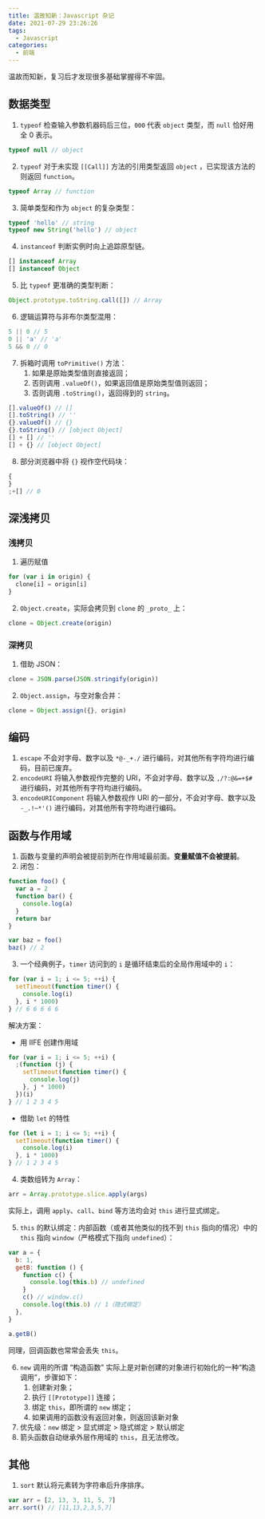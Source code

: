 ```yaml
---
title: 温故知新：Javascript 杂记
date: 2021-07-29 23:26:26
tags:
  - Javascript
categories:
  - 前端
---
```


温故而知新，复习后才发现很多基础掌握得不牢固。

<!--more-->

## 数据类型

1. `typeof` 检查输入参数机器码后三位，`000` 代表 `object` 类型，而 `null` 恰好用全 0 表示。

```js
typeof null // object
```

2. `typeof` 对于未实现 `[[Call]]` 方法的引用类型返回 `object` ，已实现该方法的则返回 `function`。

```js
typeof Array // function
```

3. 简单类型和作为 `object` 的复杂类型：

```js
typeof 'hello' // string
typeof new String('hello') // object
```

4. `instanceof` 判断实例时向上追踪原型链。

```js
[] instanceof Array
[] instanceof Object
```

5. 比 `typeof` 更准确的类型判断：

```js
Object.prototype.toString.call([]) // Array
```

6. 逻辑运算符与非布尔类型混用：

```js
5 || 0 // 5
0 || 'a' // 'a'
5 && 0 // 0
```

7. 拆箱时调用 `toPrimitive()` 方法：
   1. 如果是原始类型值则直接返回；
   2. 否则调用 `.valueOf()`，如果返回值是原始类型值则返回；
   3. 否则调用 `.toString()`，返回得到的 `string`。

```js
[].valueOf() // []
[].toString() // ''
{}.valueOf() // {}
{}.toString() // [object Object]
[] + [] // ''
[] + {} // [object Object]
```

8. 部分浏览器中将 `{}` 视作空代码块：

```js
{
}
;+[] // 0
```

## 深浅拷贝

### 浅拷贝

1. 遍历赋值

```js
for (var i in origin) {
  clone[i] = origin[i]
}
```

2. `Object.create`，实际会拷贝到 `clone` 的 `_proto_` 上：

```js
clone = Object.create(origin)
```

### 深拷贝

1. 借助 JSON：

```js
clone = JSON.parse(JSON.stringify(origin))
```

2. `Object.assign`，与空对象合并：

```js
clone = Object.assign({}, origin)
```

## 编码

1. `escape` 不会对字母、数字以及 `*@-_+./` 进行编码，对其他所有字符均进行编码，目前已废弃。
2. `encodeURI` 将输入参数视作完整的 URI，不会对字母、数字以及 `,/?:@&=+$#` 进行编码，对其他所有字符均进行编码。
3. `encodeURIComponent` 将输入参数视作 URI 的一部分，不会对字母、数字以及 `-_.!~*'()` 进行编码，对其他所有字符均进行编码。

## 函数与作用域

1. 函数与变量的声明会被提前到所在作用域最前面。**变量赋值不会被提前**。
2. 闭包：

```js
function foo() {
  var a = 2
  function bar() {
    console.log(a)
  }
  return bar
}

var baz = foo()
baz() // 2
```

3. 一个经典例子，`timer` 访问到的 `i` 是循环结束后的全局作用域中的 `i`：

```js
for (var i = 1; i <= 5; ++i) {
  setTimeout(function timer() {
    console.log(i)
  }, i * 1000)
} // 6 6 6 6 6
```

解决方案：

- 用 IIFE 创建作用域

```js
for (var i = 1; i <= 5; ++i) {
  ;(function (j) {
    setTimeout(function timer() {
      console.log(j)
    }, j * 1000)
  })(i)
} // 1 2 3 4 5
```

- 借助 `let` 的特性

```js
for (let i = 1; i <= 5; ++i) {
  setTimeout(function timer() {
    console.log(i)
  }, i * 1000)
} // 1 2 3 4 5
```

4. 类数组转为 `Array`：

```js
arr = Array.prototype.slice.apply(args)
```

实际上，调用 `apply`、`call`、`bind` 等方法均会对 `this` 进行显式绑定。

5. `this` 的默认绑定：内部函数（或者其他类似的找不到 `this` 指向的情况）中的 `this` 指向 `window`（严格模式下指向 `undefined`）：

```js
var a = {
  b: 1,
  getB: function () {
    function c() {
      console.log(this.b) // undefined
    }
    c() // window.c()
    console.log(this.b) // 1（隐式绑定）
  },
}

a.getB()
```

同理，回调函数也常常会丢失 `this`。

6. `new` 调用的所谓 “构造函数” 实际上是对新创建的对象进行初始化的一种“构造调用”，步骤如下：
   1. 创建新对象；
   2. 执行 `[[Prototype]]` 连接；
   3. 绑定 `this`，即所谓的 `new` 绑定；
   4. 如果调用的函数没有返回对象，则返回该新对象
7. 优先级：`new` 绑定 > 显式绑定 > 隐式绑定 > 默认绑定
8. 箭头函数自动继承外层作用域的 `this`，且无法修改。

## 其他

1. `sort` 默认将元素转为字符串后升序排序。

```js
var arr = [2, 13, 3, 11, 5, 7]
arr.sort() // [11,13,2,3,5,7]
```

